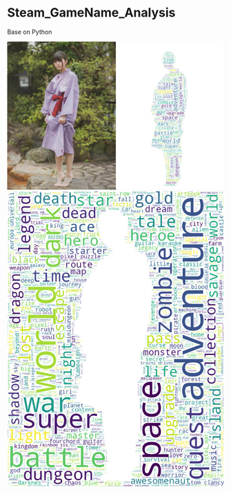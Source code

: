 # Steam_GameName_Analysis

Base on Python

![Saito wordcloud](saito_wordcloud.png "Saito wordcloud")
![Alice wordcloud](Alice.png "Alice wordcloud")